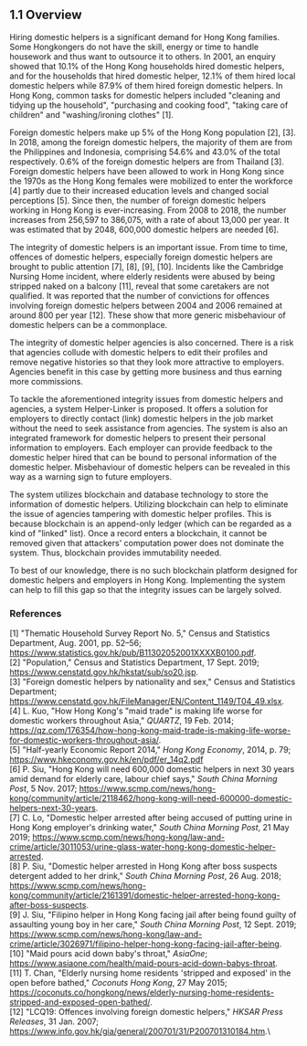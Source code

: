 ## 1.1 Overview

Hiring domestic helpers is a significant demand for Hong Kong families.
Some Hongkongers do not have the skill, energy or time to handle housework and thus want to outsource it to others.
In 2001, an enquiry showed that 10.1% of the Hong Kong households hired domestic helpers, and for the households that hired domestic helper, 12.1% of them hired local domestic helpers while 87.9% of them hired foreign domestic helpers.
In Hong Kong, common tasks for domestic helpers included "cleaning and tidying up the household", "purchasing and cooking food", "taking care of children" and "washing/ironing clothes" [1].

Foreign domestic helpers make up 5% of the Hong Kong population [2], [3].
In 2018, among the foreign domestic helpers, the majority of them are from the Philippines and Indonesia, comprising 54.6% and 43.0% of the total respectively.
0.6% of the foreign domestic helpers are from Thailand [3].
Foreign domestic helpers have been allowed to work in Hong Kong since the 1970s as the Hong Kong females were mobilized to enter the workforce [4] partly due to their increased education levels and changed social perceptions [5].
Since then, the number of foreign domestic helpers working in Hong Kong is ever-increasing.
From 2008 to 2018, the number increases from 256,597 to 386,075, with a rate of about 13,000 per year.
It was estimated that by 2048, 600,000 domestic helpers are needed [6].

The integrity of domestic helpers is an important issue.
From time to time, offences of domestic helpers, especially foreign domestic helpers are brought to public attention [7], [8], [9], [10].
Incidents like the Cambridge Nursing Home incident, where elderly residents were abused by being stripped naked on a balcony [11], reveal that some caretakers are not qualified.
It was reported that the number of convictions for offences involving foreign domestic helpers between 2004 and 2006 remained at around 800 per year [12].
These show that more generic misbehaviour of domestic helpers can be a commonplace.

The integrity of domestic helper agencies is also concerned.
There is a risk that agencies collude with domestic helpers to edit their profiles and remove negative histories so that they look more attractive to employers.
Agencies benefit in this case by getting more business and thus earning more commissions.

To tackle the aforementioned integrity issues from domestic helpers and agencies, a system Helper-Linker is proposed.
It offers a solution for employers to directly contact (link) domestic helpers in the job market without the need to seek assistance from agencies.
The system is also an integrated framework for domestic helpers to present their personal information to employers.
Each employer can provide feedback to the domestic helper hired that can be bound to personal information of the domestic helper.
Misbehaviour of domestic helpers can be revealed in this way as a warning sign to future employers.

The system utilizes blockchain and database technology to store the information of domestic helpers.
Utilizing blockchain can help to eliminate the issue of agencies tampering with domestic helper profiles.
This is because blockchain is an append-only ledger (which can be regarded as a kind of "linked" list).
Once a record enters a blockchain, it cannot be removed given that attackers' computation power does not dominate the system.
Thus, blockchain provides immutability needed.

To best of our knowledge, there is no such blockchain platform designed for domestic helpers and employers in Hong Kong.
Implementing the system can help to fill this gap so that the integrity issues can be largely solved.

### References

<!-- A template for the IEEE reference style (October 2016) according to <https://www.cse.ust.hk/ct/fyp/reports/content/ieee_style.html> and <https://ieeecs-media.computer.org/assets/pdf/2016CSStyleGuide.pdf>: <author names>, "<title>," <publication name (in italic type)>, <publisher name>, <date (e.g. 15 Mar. 2000)>, <page range>; <URL>. -->
[1] "Thematic Household Survey Report No. 5," Census and Statistics Department, Aug. 2001, pp. 52–56; <https://www.statistics.gov.hk/pub/B11302052001XXXXB0100.pdf>.\
[2] "Population," Census and Statistics Department, 17 Sept. 2019; <https://www.censtatd.gov.hk/hkstat/sub/so20.jsp>.\
[3] "Foreign domestic helpers by nationality and sex," Census and Statistics Department; <https://www.censtatd.gov.hk/FileManager/EN/Content_1149/T04_49.xlsx>.\
[4] L. Kuo, "How Hong Kong's "maid trade" is making life worse for domestic workers throughout Asia," *QUARTZ*, 19 Feb. 2014; <https://qz.com/176354/how-hong-kong-maid-trade-is-making-life-worse-for-domestic-workers-throughout-asia/>.\
[5] "Half-yearly Economic Report 2014," *Hong Kong Economy*, 2014, p. 79; <https://www.hkeconomy.gov.hk/en/pdf/er_14q2.pdf>\
[6] P. Siu, "Hong Kong will need 600,000 domestic helpers in next 30 years amid demand for elderly care, labour chief says," *South China Morning Post*, 5 Nov. 2017; <https://www.scmp.com/news/hong-kong/community/article/2118462/hong-kong-will-need-600000-domestic-helpers-next-30-years>.\
[7] C. Lo, "Domestic helper arrested after being accused of putting urine in Hong Kong employer's drinking water," *South China Morning Post*, 21 May 2019; <https://www.scmp.com/news/hong-kong/law-and-crime/article/3011053/urine-glass-water-hong-kong-domestic-helper-arrested>.\
[8] P. Siu, "Domestic helper arrested in Hong Kong after boss suspects detergent added to her drink," *South China Morning Post*, 26 Aug. 2018; <https://www.scmp.com/news/hong-kong/community/article/2161391/domestic-helper-arrested-hong-kong-after-boss-suspects>.\
[9] J. Siu, "Filipino helper in Hong Kong facing jail after being found guilty of assaulting young boy in her care," *South China Morning Post*, 12 Sept. 2019; <https://www.scmp.com/news/hong-kong/law-and-crime/article/3026971/filipino-helper-hong-kong-facing-jail-after-being>.\
[10] "Maid pours acid down baby's throat," *AsiaOne*; <https://www.asiaone.com/health/maid-pours-acid-down-babys-throat>.\
[11] T. Chan, "Elderly nursing home residents 'stripped and exposed' in the open before bathed," *Coconuts Hong Kong*, 27 May 2015; <https://coconuts.co/hongkong/news/elderly-nursing-home-residents-stripped-and-exposed-open-bathed/>.\
[12] "LCQ19: Offences involving foreign domestic helpers," *HKSAR Press Releases*, 31 Jan. 2007; <https://www.info.gov.hk/gia/general/200701/31/P200701310184.htm>.\
